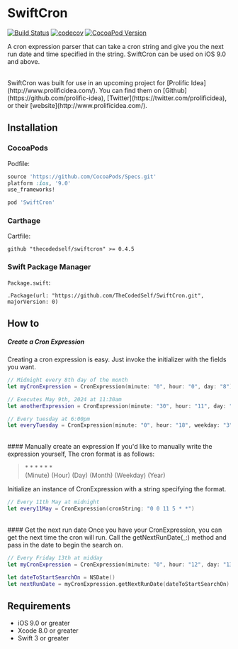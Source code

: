 SwiftCron
==============
[![Build Status](https://travis-ci.org/TheCodedSelf/SwiftCron.svg?branch=master)](https://travis-ci.org/TheCodedSelf/SwiftCron) [![codecov](https://codecov.io/gh/TheCodedSelf/SwiftCron/branch/master/graph/badge.svg)](https://codecov.io/gh/TheCodedSelf/SwiftCron) [![CocoaPod Version](https://img.shields.io/cocoapods/v/SwiftCron.svg)](http://cocoapods.org/pods/SwiftCron)

A cron expression parser that can take a cron string and give you the next run date and time specified in the string. SwiftCron can be used on iOS 9.0 and above.

<br/>
SwiftCron was built for use in an upcoming project for [Prolific Idea](http://www.prolificidea.com/). You can find them on [Github](https://github.com/prolific-idea), [Twitter](https://twitter.com/prolificidea), or their [website](http://www.prolificidea.com/).

## Installation
### CocoaPods

Podfile:

```ruby
source 'https://github.com/CocoaPods/Specs.git'
platform :ios, '9.0'
use_frameworks!

pod 'SwiftCron'
```

### Carthage

Cartfile:

```
github "thecodedself/swiftcron" >= 0.4.5
```

### Swift Package Manager

`Package.swift`:

```
.Package(url: "https://github.com/TheCodedSelf/SwiftCron.git", majorVersion: 0)
```

How to
--------
##### Create a Cron Expression
Creating a cron expression is easy. Just invoke the initializer with the fields you want.
```swift
// Midnight every 8th day of the month
let myCronExpression = CronExpression(minute: "0", hour: "0", day: "8")
```
```swift
// Executes May 9th, 2024 at 11:30am
let anotherExpression = CronExpression(minute: "30", hour: "11", day: "9", month: "5", year: "2024") 
```
```swift
// Every tuesday at 6:00pm
let everyTuesday = CronExpression(minute: "0", hour: "18", weekday: "3")
```

<br/>
#### Manually create an expression
If you'd like to manually write the expression yourself, The cron format is as follows:

> \* \* \* \* \* \*
<br/>(Minute) (Hour) (Day) (Month) (Weekday) (Year)

Initialize an instance of CronExpression with a string specifying the format.

```swift
// Every 11th May at midnight
let every11May = CronExpression(cronString: "0 0 11 5 * *")
```

<br/>
#### Get the next run date
Once you have your CronExpression, you can get the next time the cron will run. Call the getNextRunDate(_:) method and pass in the date to begin the search on.

```swift
// Every Friday 13th at midday
let myCronExpression = CronExpression(minute: "0", hour: "12", day: "13", weekday: "5")

let dateToStartSearchOn = NSDate()
let nextRunDate = myCronExpression.getNextRunDate(dateToStartSearchOn)
```

## Requirements

- iOS 9.0 or greater
- Xcode 8.0 or greater
- Swift 3 or greater
